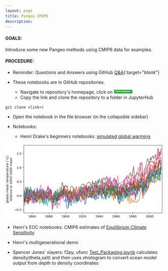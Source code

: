 ```yaml
---
layout: page
title: Pangeo CMIP6
description: 
---
```


#### GOALS: 
Introduce some new Pangeo methods using CMIP6 data for examples.

#### PROCEDURE:
- Reminder: Questions and Answers using GitHub [Q&A](/pages/issues.html){:target="_blank_"}
  
- These notebooks are in GitHub repositories. 
  - Navigate to repository's homepage, click on <img src="/assets/clone.png" width="60">
  - Copy the link and clone the repository to a folder in JupyterHub 

```
git clone <link>)
```

  - Open the notebook in the file browser (in the collapsible sidebar)

- Notebooks:
   - Henri Drake's beginners notebooks: [simulated global warming](https://github.com/hdrake/cmip6-temperature-demo/blob/master/notebooks/00_calculate_simulated_global_warming.ipynb)
<p align="left"><img src="/assets/hdrake.png" width="500"></p>

   - Henri's EOC notebooks: CMIP6 estimates of [Equilibrium Climate Sensitivity](https://github.com/hdrake/cmip6-temperature-demo/blob/master/notebooks/00_calculate_simulated_global_warming.ipynb)

   - Henri's multigenerational demo [](https://github.com/hdrake/cmip6hack-multigen/blob/master/notebooks/1_multigenerational_skill_seasonal.ipynb)

   - Spencer Jones' xlayers: f2py, ufunc [Test_Packaging.ipynb](https://github.com/cspencerjones/xlayers/blob/master/notebooks/Test_Packaging.ipynb)
calculates density(theta,salt) and then uses xhistogram to convert ocean model output from depth to density coordinates
